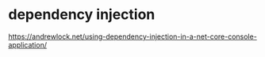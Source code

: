 # dependency injection

https://andrewlock.net/using-dependency-injection-in-a-net-core-console-application/

